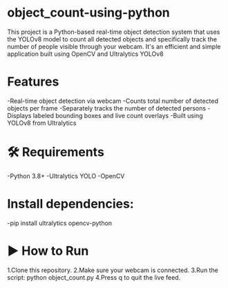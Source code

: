 # object_count-using-python
This project is a Python-based real-time object detection system that uses the YOLOv8 model to count all detected objects and specifically track the number of people visible through your webcam. It's an efficient and simple application built using OpenCV and Ultralytics YOLOv8
# Features
-Real-time object detection via webcam
-Counts total number of detected objects per frame
-Separately tracks the number of detected persons
-Displays labeled bounding boxes and live count overlays
-Built using YOLOv8 from Ultralytics
# 🛠 Requirements
-Python 3.8+
-Ultralytics YOLO
-OpenCV
# Install dependencies:
-pip install ultralytics opencv-python
# ▶ How to Run
1.Clone this repository.
2.Make sure your webcam is connected.
3.Run the script:
python object_count.py
4.Press q to quit the live feed.
